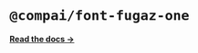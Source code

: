 # `@compai/font-fugaz-one`

[**Read the docs &rarr;**](https://components.ai/docs/typefaces/fugaz-one)
